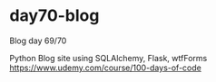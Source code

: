 # day70-blog
Blog day 69/70

Python Blog site using SQLAlchemy, Flask, wtfForms
https://www.udemy.com/course/100-days-of-code
